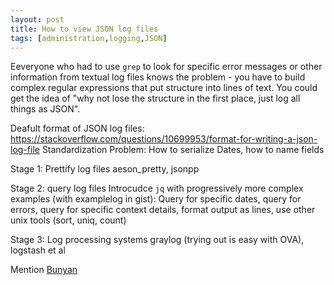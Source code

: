 ```yaml
---
layout: post
title: How to view JSON log files
tags: [administration,logging,JSON]
---
```

Eeveryone who had to use `grep` to look for specific error messages or other information from textual log files knows the problem - you have to build complex regular expressions that put structure into lines of text. You could get the idea of "why not lose the structure in the first place, just log all things as JSON". 

Deafult format of JSON log files:
https://stackoverflow.com/questions/10699953/format-for-writing-a-json-log-file
Standardization Problem: How to serialize Dates, how to name fields

Stage 1: Prettify log files
aeson_pretty, jsonpp

Stage 2: query log files
Introcudce `jq` with progressively more complex examples (with examplelog in gist): Query for specific dates, query for errors, query for specific context details, format output as lines, use other unix tools (sort, uniq, count)

Stage 3: Log processing systems
graylog (trying out is easy with OVA), logstash et al

Mention [Bunyan](http://blog.nodejs.org/2012/03/28/service-logging-in-json-with-bunyan/)

